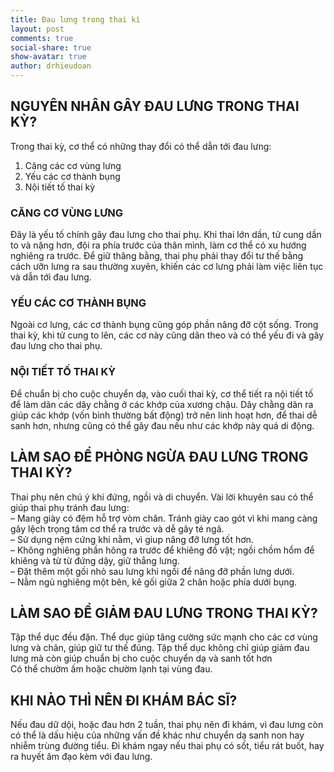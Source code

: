 ```yaml
---
title: Đau lưng trong thai kì
layout: post
comments: true
social-share: true
show-avatar: true
author: drhieudoan
---
```


##  NGUYÊN NHÂN GÂY ĐAU LƯNG TRONG THAI KỲ?

Trong thai kỳ, cơ thể có những thay đổi có thể dẫn tới đau lưng:  
1. Căng các cơ vùng lưng  
2. Yếu các cơ thành bụng  
3. Nội tiết tố thai kỳ

###  CĂNG CƠ VÙNG LƯNG  
Đây là yếu tố chính gây đau lưng cho thai phụ. Khi thai lớn dần, tử cung dần to và nặng hơn, đội ra phía trước của thân mình, làm cơ thể có xu hướng nghiêng ra trước. Để giữ thăng bằng, thai phụ phải thay đổi tư thế bằng cách ưỡn lưng ra sau thường xuyên, khiến các cơ lưng phải làm việc liên tục và dẫn tới đau lưng.

###  YẾU CÁC CƠ THÀNH BỤNG  
Ngoài cơ lưng, các cơ thành bụng cũng góp phần nâng đỡ cột sống. Trong thai kỳ, khi tử cung to lên, các cơ này cũng dãn theo và có thể yếu đi và gây đau lưng cho thai phụ.

###  NỘI TIẾT TỐ THAI KỲ  
Để chuẩn bị cho cuộc chuyển dạ, vào cuối thai kỳ, cơ thể tiết ra nội tiết tố để làm dãn các dây chằng ở các khớp của xương chậu. Dây chằng dãn ra giúp các khớp (vốn bình thường bất động) trở nên linh hoạt hơn, để thai dễ sanh hơn, nhưng cũng có thể gây đau nếu như các khớp này quá di động.

## LÀM SAO ĐỂ PHÒNG NGỪA ĐAU LƯNG TRONG THAI KỲ?

Thai phụ nên chú ý khi đứng, ngồi và di chuyển. Vài lời khuyên sau có thể giúp thai phụ tránh đau lưng:  
– Mang giày có đệm hỗ trợ vòm chân. Tránh giày cao gót vì khi mang càng gây lệch trọng tâm cơ thể ra trước và dễ gây té ngã.  
– Sử dụng nệm cứng khi nằm, vì giup nâng đỡ lưng tốt hơn.  
– Không nghiêng phần hông ra trước để khiêng đồ vật; ngồi chồm hổm để khiêng và từ từ đứng dậy, giữ thẳng lưng.  
– Đặt thêm một gối nhỏ sau lưng khi ngồi để nâng đỡ phần lưng dưới.  
– Nằm ngủ nghiêng một bên, kê gối giữa 2 chân hoặc phía dưới bụng.

##  LÀM SAO ĐỂ GIẢM ĐAU LƯNG TRONG THAI KỲ?  
Tập thể dục đều đặn. Thể dục giúp tăng cường sức mạnh cho các cơ vùng lưng và chân, giúp giữ tư thế đúng. Tập thể dục không chỉ giúp giảm đau lưng mà còn giúp chuẩn bị cho cuộc chuyển dạ và sanh tốt hơn  
Có thể chườm ấm hoặc chườm lạnh tại vùng đau.

##  KHI NÀO THÌ NÊN ĐI KHÁM BÁC SĨ?  
Nếu đau dữ dội, hoặc đau hơn 2 tuần, thai phụ nên đi khám, vì đau lưng còn có thể là dấu hiệu của những vấn đề khác như chuyển dạ sanh non hay nhiễm trùng đường tiểu. Đi khám ngay nếu thai phụ có sốt, tiểu rát buốt, hay ra huyết âm đạo kèm với đau lưng.